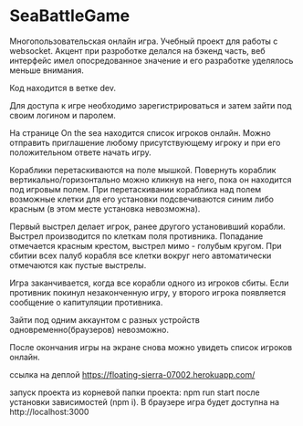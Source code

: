 # SeaBattleGame

Многопользовательская онлайн игра. Учебный проект для работы с websocket. Акцент при разроботке делался на бэкенд часть, веб интерфейс имел опосредованное значение и его разработке уделялось меньше внимания.

Код находится в ветке dev.

Для доступа к игре необходимо зарегистрироваться и затем зайти под своим логином и паролем. 

На странице On the sea находится список игроков онлайн. Можно отправить приглашение любому присутствующему игроку и при его положительном ответе начать игру. 

Кораблики перетаскиваются на поле мышкой. Повернуть кораблик вертикально/горизонтально можно кликнув на него, пока он находится под игровым полем. При перетаскивании кораблика над полем возможные клетки для его установки подсвечиваются синим либо красным (в этом месте установка невозможна). 

Первый выстрел делает игрок, ранее другого установивший корабли. Выстрел производится по клеткам поля противника. Попадание отмечается красным крестом, выстрел мимо - голубым кругом.
При сбитии всех палуб корабля все клетки вокруг него автоматически отмечаются как пустые выстрелы.

Игра заканчивается, когда все корабли одного из игроков сбиты. Если противник покинул незаконченную игру, у второго игрока появляется сообщение о капитуляции противника.

Зайти под одним аккаунтом с разных устройств одновременно(браузеров) невозможно.

После окончания игры на экране снова можно увидеть список игроков онлайн.

ссылка на деплой https://floating-sierra-07002.herokuapp.com/

запуск проекта из корневой папки проекта: npm run start после установки зависимостей (npm i). В браузере игра будет доступна на http://localhost:3000
